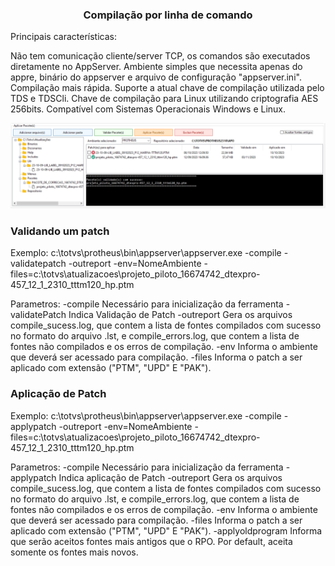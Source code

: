 <h3 align="center">Compilação por linha de comando</h3>

Principais características:

Não tem comunicação cliente/server TCP, os comandos são executados diretamente no AppServer.
Ambiente simples que necessita apenas do appre, binário do appserver e arquivo de configuração "appserver.ini".
Compilação mais rápida.
Suporte a atual chave de compilação utilizada pelo TDS e TDSCli.
Chave de compilação para Linux utilizando criptografia AES 256bits.
Compatível com Sistemas Operacionais Windows e Linux.

<img src="compilar.png">

<h3 align="left">Validando um patch</h3>

Exemplo: 
c:\totvs\protheus\bin\appserver\appserver.exe -compile -validatepatch -outreport -env=NomeAmbiente -files=c:\totvs\atualizacoes\projeto_piloto_16674742_dtexpro-457_12_1_2310_tttm120_hp.ptm

Parametros:
-compile	      Necessário para inicialização da ferramenta
-validatePatch	Indica Validação de Patch
-outreport	    Gera os arquivos compile_sucess.log, que contem a lista de fontes compilados com sucesso no formato do arquivo .lst, e compile_errors.log, que contem a lista de fontes não compilados e os erros de compilação. 
-env	          Informa o ambiente que deverá ser acessado para compilação.
-files          Informa o patch a ser aplicado com extensão  ("PTM", "UPD" E "PAK").

<h3 align="left">Aplicação de Patch</h3>

Exemplo: 
c:\totvs\protheus\bin\appserver\appserver.exe -compile -applypatch -outreport -env=NomeAmbiente -files=c:\totvs\atualizacoes\projeto_piloto_16674742_dtexpro-457_12_1_2310_tttm120_hp.ptm

Parametros:
-compile	        Necessário para inicialização da ferramenta
-applypatch	      Indica aplicação de Patch
-outreport	      Gera os arquivos compile_sucess.log, que contem a lista de fontes compilados com sucesso no formato do arquivo .lst, e compile_errors.log, que contem a lista de fontes não compilados e os erros de compilação. 
-env	            Informa o ambiente que deverá ser acessado para compilação.
-files            Informa o patch a ser aplicado com extensão  ("PTM", "UPD" E "PAK").
-applyoldprogram	Informa que serão aceitos fontes mais antigos que o RPO. Por default, aceita somente os fontes mais novos.


